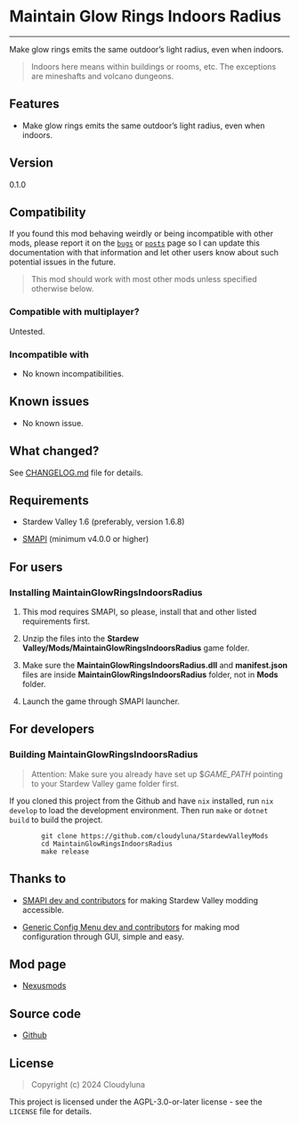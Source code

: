 # Maintain Glow Rings Indoors Radius

------------------------------------------------------------------------

Make glow rings emits the same outdoor’s light radius, even when
indoors.

> Indoors here means within buildings or rooms, etc. The exceptions are
> mineshafts and volcano dungeons.

## Features

- Make glow rings emits the same outdoor’s light radius, even when
  indoors.

## Version

0.1.0

## Compatibility

If you found this mod behaving weirdly or being incompatible with other
mods, please report it on the
[`bugs`](https://www.nexusmods.com/stardewvalley/mods/27331?tab=bugs) or
[`posts`](https://www.nexusmods.com/stardewvalley/mods/27331?tab=posts)
page so I can update this documentation with that information and let
other users know about such potential issues in the future.

> This mod should work with most other mods unless specified otherwise
> below.

### Compatible with multiplayer?

Untested.

### Incompatible with

- No known incompatibilities.

## Known issues

- No known issue.

## What changed?

See
[CHANGELOG.md](https://github.com/cloudyluna/StardewValleyMods/tree/main/MaintainGlowRingsIndoorsRadius/CHANGELOG.md)
file for details.

## Requirements

- Stardew Valley 1.6 (preferably, version 1.6.8)

- [SMAPI](https://www.nexusmods.com/stardewvalley/mods/2400) (minimum
  v4.0.0 or higher)

## For users

### Installing MaintainGlowRingsIndoorsRadius

1.  This mod requires SMAPI, so please, install that and other listed
    requirements first.

2.  Unzip the files into the **Stardew
    Valley/Mods/MaintainGlowRingsIndoorsRadius** game folder.

3.  Make sure the **MaintainGlowRingsIndoorsRadius.dll** and
    **manifest.json** files are inside
    **MaintainGlowRingsIndoorsRadius** folder, not in **Mods** folder.

4.  Launch the game through SMAPI launcher.

## For developers

### Building MaintainGlowRingsIndoorsRadius

> Attention: Make sure you already have set up \$*GAME_PATH* pointing to
> your Stardew Valley game folder first.

If you cloned this project from the Github and have `nix` installed, run
`nix develop` to load the development environment. Then run `make` or
`dotnet build` to build the project.

            git clone https://github.com/cloudyluna/StardewValleyMods
            cd MaintainGlowRingsIndoorsRadius
            make release

## Thanks to

- [SMAPI dev and contributors](https://github.com/Pathoschild/SMAPI) for
  making Stardew Valley modding accessible.

- [Generic Config Menu dev and
  contributors](https://www.nexusmods.com/stardewvalley/mods/5098) for
  making mod configuration through GUI, simple and easy.

## Mod page

- [Nexusmods](https://www.nexusmods.com/stardewvalley/mods/27331)

## Source code

- [Github](https://github.com/cloudyluna/StardewValleyMods/tree/main/MaintainGlowRingsIndoorsRadius)

## License

> Copyright (c) 2024 Cloudyluna

This project is licensed under the AGPL-3.0-or-later license - see the
`LICENSE` file for details.
